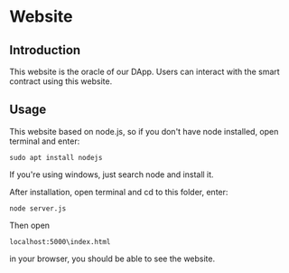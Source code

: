 # Website

## Introduction
This website is the oracle of our DApp. Users can interact with the smart contract using this website.

## Usage
This website based on node.js, so if you don't have node installed, open terminal and enter:

```shell
sudo apt install nodejs
```

If you're using windows, just search node and install it.

After installation, open terminal and cd to this folder, enter:

```shell
node server.js
```

Then open

```
localhost:5000\index.html
```

 in your browser, you should be able to see the website.
